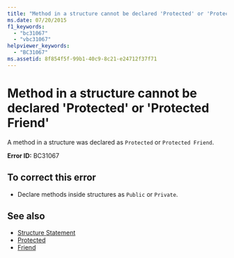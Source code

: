```yaml
---
title: "Method in a structure cannot be declared 'Protected' or 'Protected Friend'"
ms.date: 07/20/2015
f1_keywords: 
  - "bc31067"
  - "vbc31067"
helpviewer_keywords: 
  - "BC31067"
ms.assetid: 8f854f5f-99b1-40c9-8c21-e24712f37f71
---
```

# Method in a structure cannot be declared 'Protected' or 'Protected Friend'
A method in a structure was declared as `Protected` or `Protected Friend`.  
  
 **Error ID:** BC31067  
  
## To correct this error  
  
- Declare methods inside structures as `Public` or `Private`.  
  
## See also

- [Structure Statement](../../visual-basic/language-reference/statements/structure-statement.md)
- [Protected](../../visual-basic/language-reference/modifiers/protected.md)
- [Friend](../../visual-basic/language-reference/modifiers/friend.md)
